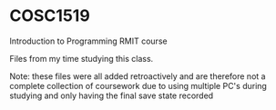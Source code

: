 # COSC1519
Introduction to Programming RMIT course

Files from my time studying this class.


Note: these files were all added retroactively and are therefore not a complete collection of coursework due to using multiple PC's during studying and only having the final save state recorded
